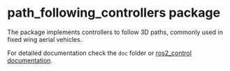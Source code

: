 # path_following_controllers package

The package implements controllers to follow 3D paths, commonly used in fixed wing aerial vehicles.

For detailed documentation check the `doc` folder or [ros2_control documentation](https://control.ros.org/).

